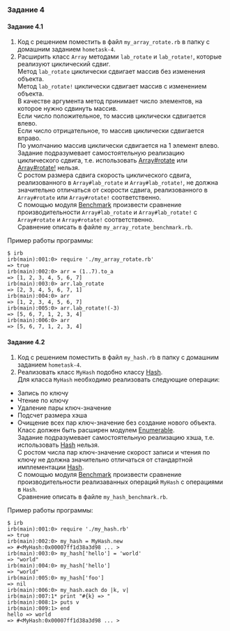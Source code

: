 ### Задание 4
#### Задание 4.1
1. Код с решением поместить в файл `my_array_rotate.rb` в папку с домашним заданием `hometask-4`.
2. Рacширить класс `Array` методaми `lab_rotate` и `lab_rotate!`, которые реализуют циклический сдвиг.  
   Метод `lab_rotate` циклически сдвигает массив без изменения объекта.  
   Метод `lab_rotate!` циклически сдвигает массив c изменением объекта.  
   В качестве аргумента метод принимает число элементов, на которое нужно сдвинуть массив.  
   Если число положительное, то массив циклически сдвигается влево.  
   Если число отрицательное, то массив циклически сдвигается вправо.  
   По умолчанию массив циклически сдвигается на 1 элемент влево.  
   Задание подразумевает самостоятельную реализацию циклического сдвига, т.е. использовать [Array#rotate](https://ruby-doc.org/core-3.0.2/Array.html#method-i-rotate) или [Array#rotate!](https://ruby-doc.org/core-3.0.2/Array.html#method-i-rotate-21) нельзя.  
   C ростом размера сдвига скорость циклического сдвига, реализованного в `Array#lab_rotate` и `Array#lab_rotate!`, не должна значительно отличаться от скорости сдвига, реализованного в `Array#rotate` или `Array#rotate!` соответственно.  
   С помощью модуля [Benchmark](https://ruby-doc.org/stdlib-2.5.3/libdoc/benchmark/rdoc/Benchmark.html) произвести сравнение производительности `Array#lab_rotate` и `Array#lab_rotate!` c `Array#rotate` и `Array#rotate!` соответственно.  
   Сравнение описать в файле `my_array_rotate_benchmark.rb`.

Пример работы программы:
```
$ irb
irb(main):001:0> require './my_array_rotate.rb'
=> true
irb(main):002:0> arr = (1..7).to_a
=> [1, 2, 3, 4, 5, 6, 7]
irb(main):003:0> arr.lab_rotate
=> [2, 3, 4, 5, 6, 7, 1]
irb(main):004:0> arr
=> [1, 2, 3, 4, 5, 6, 7]
irb(main):005:0> arr.lab_rotate!(-3)
=> [5, 6, 7, 1, 2, 3, 4]
irb(main):006:0> arr
=> [5, 6, 7, 1, 2, 3, 4]
```

#### Задание 4.2
1. Код с решением поместить в файл `my_hash.rb` в папку с домашним заданием `hometask-4`.
2. Реализовать класс `MyHash` подобно классу [Hash](https://ruby-doc.org/core-3.0.2/Hash.html).  
   Для класса `MyHash` необходимо реализовать следующие операции:
* Запись по ключу
* Чтение по ключу
* Удаление пары ключ-значение
* Подсчет размера хэша
* Очищение всех пар ключ-значение без создание нового объекта.  
  Класс должен быть расширен модулем [Enumerable](https://ruby-doc.org/core-3.0.2/Enumerable.html).  
  Задание подразумевает самостоятельную реализацию хэша, т.е. использовать [Hash](https://ruby-doc.org/core-3.0.2/Hash.html) нельзя.  
  C ростом числа пар ключ-значение скорост записи и чтения по ключу не должна значительно отличаться от стандартной имплементации [Hash](https://ruby-doc.org/core-3.0.2/Hash.html).  
  С помощью модуля [Benchmark](https://ruby-doc.org/stdlib-2.5.3/libdoc/benchmark/rdoc/Benchmark.html) произвести сравнение производительности реализаванных операций `MyHash` с операциями в `Hash`.  
  Сравнение описать в файле `my_hash_benchmark.rb`.

Пример работы программы:
```
$ irb
irb(main):001:0> require './my_hash.rb'
=> true
irb(main):002:0> my_hash = MyHash.new
=> #<MyHash:0x00007ff1d38a3d98 ... >
irb(main):003:0> my_hash['hello'] = 'world'
=> "world"
irb(main):004:0> my_hash['hello']
=> "world"
irb(main):005:0> my_hash['foo']
=> nil
irb(main):006:0> my_hash.each do |k, v|
irb(main):007:1* print "#{k} => "
irb(main):008:1> puts v
irb(main):009:1> end
hello => world
=> #<MyHash:0x00007ff1d38a3d98 ... >
```
